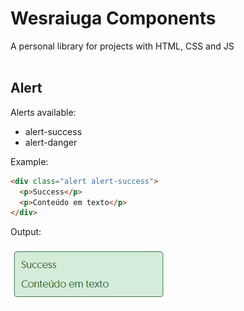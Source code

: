 # Wesraiuga Components

A personal library for projects with HTML, CSS and JS
<br/><br/>
## **Alert**

Alerts available:
- alert-success
- alert-danger

Example:
```html
<div class="alert alert-success">
  <p>Success</p>
  <p>Conteúdo em texto</p>
</div>
```
Output:

<img width="250" src="readme_assets/img/alert-success_example.png">